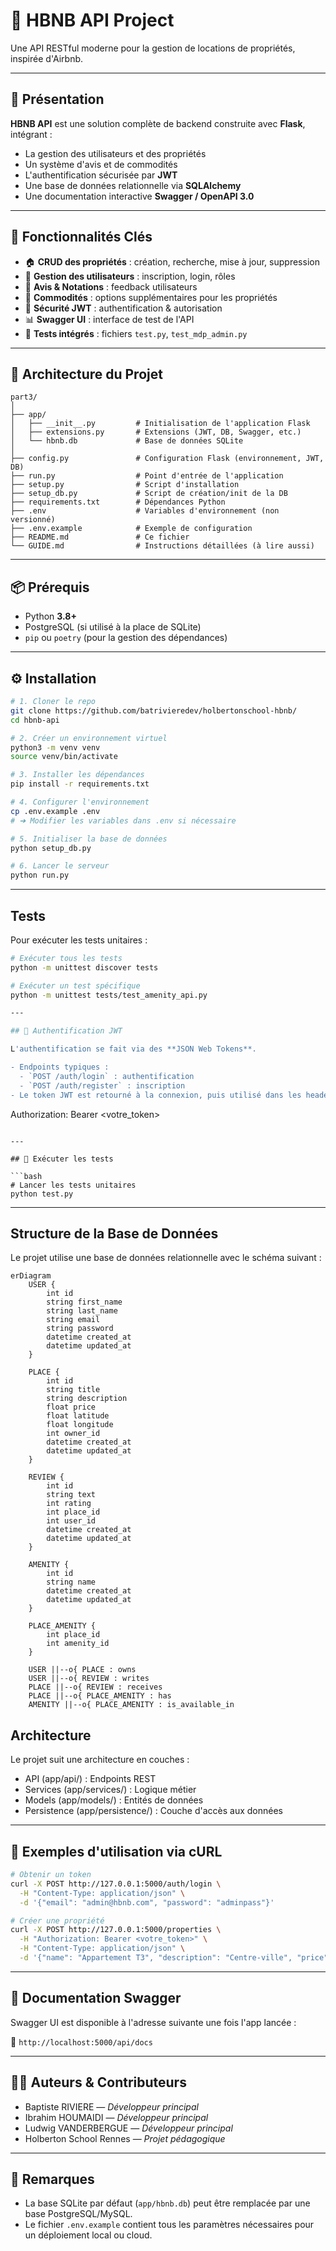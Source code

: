 # 🏡 HBNB API Project

Une API RESTful moderne pour la gestion de locations de propriétés, inspirée d'Airbnb.

---

## 📖 Présentation

**HBNB API** est une solution complète de backend construite avec **Flask**, intégrant :
- La gestion des utilisateurs et des propriétés
- Un système d'avis et de commodités
- L'authentification sécurisée par **JWT**
- Une base de données relationnelle via **SQLAlchemy**
- Une documentation interactive **Swagger / OpenAPI 3.0**

---

## 🚀 Fonctionnalités Clés

- 🏠 **CRUD des propriétés** : création, recherche, mise à jour, suppression
- 👤 **Gestion des utilisateurs** : inscription, login, rôles
- 💬 **Avis & Notations** : feedback utilisateurs
- 🏩️ **Commodités** : options supplémentaires pour les propriétés
- 🔐 **Sécurité JWT** : authentification & autorisation
- 📊 **Swagger UI** : interface de test de l'API
- 🧪 **Tests intégrés** : fichiers `test.py`, `test_mdp_admin.py`

---

## 🧱 Architecture du Projet

```
part3/
│
├── app/
│   ├── __init__.py         # Initialisation de l'application Flask
│   ├── extensions.py       # Extensions (JWT, DB, Swagger, etc.)
│   └── hbnb.db             # Base de données SQLite
│
├── config.py               # Configuration Flask (environnement, JWT, DB)
├── run.py                  # Point d'entrée de l'application
├── setup.py                # Script d'installation
├── setup_db.py             # Script de création/init de la DB
├── requirements.txt        # Dépendances Python
├── .env                    # Variables d'environnement (non versionné)
├── .env.example            # Exemple de configuration
├── README.md               # Ce fichier
└── GUIDE.md                # Instructions détaillées (à lire aussi)
```

---

## 📦 Prérequis

- Python **3.8+**
- PostgreSQL (si utilisé à la place de SQLite)
- `pip` ou `poetry` (pour la gestion des dépendances)

---

## ⚙️ Installation

```bash
# 1. Cloner le repo
git clone https://github.com/batrivieredev/holbertonschool-hbnb/
cd hbnb-api

# 2. Créer un environnement virtuel
python3 -m venv venv
source venv/bin/activate

# 3. Installer les dépendances
pip install -r requirements.txt

# 4. Configurer l'environnement
cp .env.example .env
# ➔ Modifier les variables dans .env si nécessaire

# 5. Initialiser la base de données
python setup_db.py

# 6. Lancer le serveur
python run.py
```

---
## Tests

Pour exécuter les tests unitaires :
```bash
# Exécuter tous les tests
python -m unittest discover tests

# Exécuter un test spécifique
python -m unittest tests/test_amenity_api.py

---

## 🔑 Authentification JWT

L'authentification se fait via des **JSON Web Tokens**.

- Endpoints typiques :
  - `POST /auth/login` : authentification
  - `POST /auth/register` : inscription
- Le token JWT est retourné à la connexion, puis utilisé dans les headers :
  ```
  Authorization: Bearer <votre_token>
  ```

---

## 🥪 Exécuter les tests

```bash
# Lancer les tests unitaires
python test.py
```
---
## Structure de la Base de Données

Le projet utilise une base de données relationnelle avec le schéma suivant :

```mermaid
erDiagram
    USER {
        int id
        string first_name
        string last_name
        string email
        string password
        datetime created_at
        datetime updated_at
    }

    PLACE {
        int id
        string title
        string description
        float price
        float latitude
        float longitude
        int owner_id
        datetime created_at
        datetime updated_at
    }

    REVIEW {
        int id
        string text
        int rating
        int place_id
        int user_id
        datetime created_at
        datetime updated_at
    }

    AMENITY {
        int id
        string name
        datetime created_at
        datetime updated_at
    }

    PLACE_AMENITY {
        int place_id
        int amenity_id
    }

    USER ||--o{ PLACE : owns
    USER ||--o{ REVIEW : writes
    PLACE ||--o{ REVIEW : receives
    PLACE ||--o{ PLACE_AMENITY : has
    AMENITY ||--o{ PLACE_AMENITY : is_available_in
```

## Architecture

Le projet suit une architecture en couches :
- API (app/api/) : Endpoints REST
- Services (app/services/) : Logique métier
- Models (app/models/) : Entités de données
- Persistence (app/persistence/) : Couche d'accès aux données

---

## 💾 Exemples d'utilisation via cURL

```bash
# Obtenir un token
curl -X POST http://127.0.0.1:5000/auth/login \
  -H "Content-Type: application/json" \
  -d '{"email": "admin@hbnb.com", "password": "adminpass"}'

# Créer une propriété
curl -X POST http://127.0.0.1:5000/properties \
  -H "Authorization: Bearer <votre_token>" \
  -H "Content-Type: application/json" \
  -d '{"name": "Appartement T3", "description": "Centre-ville", "price": 120}'
```

---

## 📝 Documentation Swagger

Swagger UI est disponible à l'adresse suivante une fois l'app lancée :

📍 `http://localhost:5000/api/docs`

---

## 👨‍💼 Auteurs & Contributeurs

- Baptiste RIVIERE — _Développeur principal_
- Ibrahim HOUMAIDI — _Développeur principal_
- Ludwig VANDERBERGUE — _Développeur principal_
- Holberton School Rennes — _Projet pédagogique_

---


## 📌 Remarques

- La base SQLite par défaut (`app/hbnb.db`) peut être remplacée par une base PostgreSQL/MySQL.
- Le fichier `.env.example` contient tous les paramètres nécessaires pour un déploiement local ou cloud.
